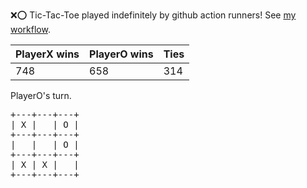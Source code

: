 :x::o: Tic-Tac-Toe played indefinitely by github action runners! See [my workflow](.github/workflows/play.yaml).

|PlayerX wins|PlayerO wins|Ties|
|-|-|-|
|748|658|314|

PlayerO's turn.

<pre>
+---+---+---+
| X |   | O |
+---+---+---+
|   |   | O |
+---+---+---+
| X | X |   |
+---+---+---+
</pre>